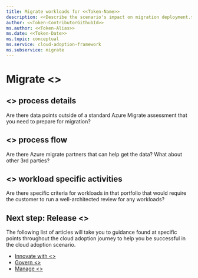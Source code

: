 ```yaml
---
title: Migrate workloads for <<Token-Name>>
description: <<Describe the scenario's impact on migration deployment.>>
author: <<Token-ContributorGithubId>>
ms.author: <<Token-Alias>>
ms.date: <<Token-Date>>
ms.topic: conceptual
ms.service: cloud-adoption-framework
ms.subservice: migrate
---
```


# Migrate <<Token-Name>>

<Establish a driving statement to shape migration of this technology platform>

## <<Token-Name>> process details

Are there data points outside of a standard Azure Migrate assessment that you need to prepare for migration?

## <<Token-Name>> process flow

Are there Azure migrate partners that can help get the data? What about other 3rd parties?

## <<Token-Name>> workload specific activities

Are there specific criteria for workloads in that portfolio that would require the customer to run a well-architected review for any workloads?

## Next step: Release <<Token-Name>>

The following list of articles will take you to guidance found at specific points throughout the cloud adoption journey to help you be successful in the cloud adoption scenario.

- [Innovate with <<Token-Name>>](./innovate.md)
- [Govern <<Token-Name>>](./govern.md)
- [Manage <<Token-Name>>](./manage.md)
